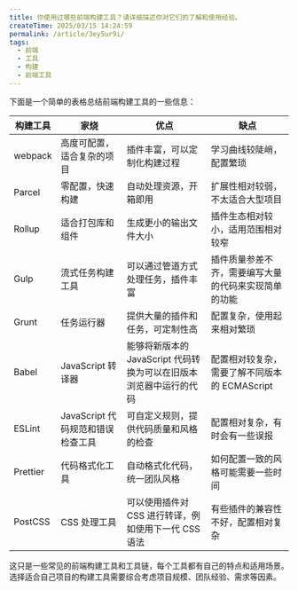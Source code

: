 ```yaml
---
title: 你使用过哪些前端构建工具？请详细描述你对它们的了解和使用经验。
createTime: 2025/03/15 14:24:59
permalink: /article/3ey5ur9i/
tags:
  - 前端
  - 工具
  - 构建
  - 前端工具
---
```


下面是一个简单的表格总结前端构建工具的一些信息：

| 构建工具 | 家烧                              | 优点                                                               | 缺点                                                 |
| -------- | --------------------------------- | ------------------------------------------------------------------ | ---------------------------------------------------- |
| webpack  | 高度可配置，适合复杂的项目        | 插件丰富，可以定制化构建过程                                       | 学习曲线较陡峭，配置繁琐                             |
| Parcel   | 零配置，快速构建                  | 自动处理资源，开箱即用                                             | 扩展性相对较弱，不太适合大型项目                     |
| Rollup   | 适合打包库和组件                  | 生成更小的输出文件大小                                             | 插件生态相对较小，适用范围相对较窄                   |
| Gulp     | 流式任务构建工具                  | 可以通过管道方式处理任务，插件丰富                                 | 插件质量参差不齐，需要编写大量的代码来实现简单的功能 |
| Grunt    | 任务运行器                        | 提供大量的插件和任务，可定制性高                                   | 配置复杂，使用起来相对繁琐                           |
| Babel    | JavaScript 转译器                 | 能够将新版本的 JavaScript 代码转换为可以在旧版本浏览器中运行的代码 | 配置相对较复杂，需要了解不同版本的 ECMAScript        |
| ESLint   | JavaScript 代码规范和错误检查工具 | 可自定义规则，提供代码质量和风格的检查                             | 配置相对复杂，有时会有一些误报                       |
| Prettier | 代码格式化工具                    | 自动格式化代码，统一团队风格                                       | 如何配置一致的风格可能需要一些时间                   |
| PostCSS  | CSS 处理工具                      | 可以使用插件对 CSS 进行转译，例如使用下一代 CSS 语法               | 有些插件的兼容性不好，配置相对复杂                   |

这只是一些常见的前端构建工具和工具链，每个工具都有自己的特点和适用场景。选择适合自己项目的构建工具需要综合考虑项目规模、团队经验、需求等因素。
